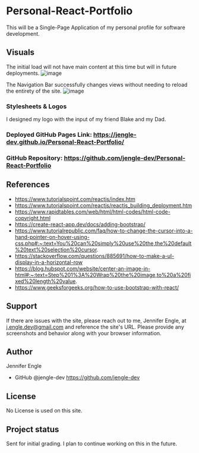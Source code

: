 # Personal-React-Portfolio
This will be a Single-Page Application of my personal profile for software development.

## Visuals
The initial load will not have main content at this time but will in future deployments.
![image](https://user-images.githubusercontent.com/117794203/236377315-884181df-220b-40ed-9776-edd293c1c2a1.png)

The Navigation Bar successfully changes views without needing to reload the entirety of the site.
![image](https://user-images.githubusercontent.com/117794203/236377498-920bec0b-831a-4845-9019-8a18c46f2f89.png)

### Stylesheets & Logos
I designed my logo with the input of my friend Blake and my Dad.

### Deployed GitHub Pages Link: https://jengle-dev.github.io/Personal-React-Portfolio/

### GitHub Repository: https://github.com/jengle-dev/Personal-React-Portfolio

## References
* https://www.tutorialspoint.com/reactjs/index.htm
* https://www.tutorialspoint.com/reactjs/reactjs_building_deployment.htm
* https://www.rapidtables.com/web/html/html-codes/html-code-copyright.html
* https://create-react-app.dev/docs/adding-bootstrap/
* https://www.tutorialrepublic.com/faq/how-to-change-the-cursor-into-a-hand-pointer-on-hover-using-css.php#:~:text=You%20can%20simply%20use%20the,the%20default%20text%20selection%20cursor.
* https://stackoverflow.com/questions/885691/how-to-make-a-ul-display-in-a-horizontal-row
* https://blog.hubspot.com/website/center-an-image-in-html#:~:text=Step%201%3A%20Wrap%20the%20image,to%20a%20fixed%20length%20value.
* https://www.geeksforgeeks.org/how-to-use-bootstrap-with-react/

## Support
If there are issues with the site, please reach out to me, Jennifer Engle, at j.engle.dev@gmail.com and reference the site's URL. Please provide any screenshots and behavior along with your browser information.

## Author
Jennifer Engle
* GitHub @jengle-dev https://github.com/jengle-dev

## License
No License is used on this site.

## Project status
Sent for initial grading. I plan to continue working on this in the future. 
